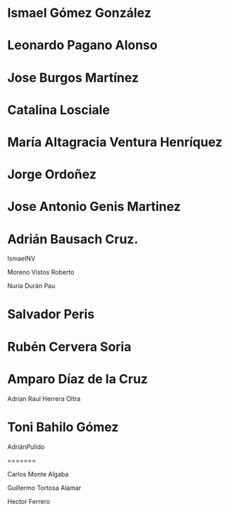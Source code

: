 Ismael Gómez González
=======
Leonardo Pagano Alonso
=======
Jose Burgos Martínez
=======

Catalina Losciale 
=======


María Altagracia Ventura Henríquez
=======
Jorge Ordoñez
=======


Jose Antonio Genis Martinez
=======

Adrián Bausach Cruz.
=======

IsmaelNV 

Moreno Vistos Roberto

Nuria Durán Pau


Salvador Peris
=======

Rubén Cervera Soria
=======

Amparo Díaz de la Cruz
=======
Adrian Raul Herrera Oltra

Toni Bahilo Gómez
=======

AdriánPulido

=======


Carlos Monte Algaba

Guillermo Tortosa Alamar

Hector Ferrero 
